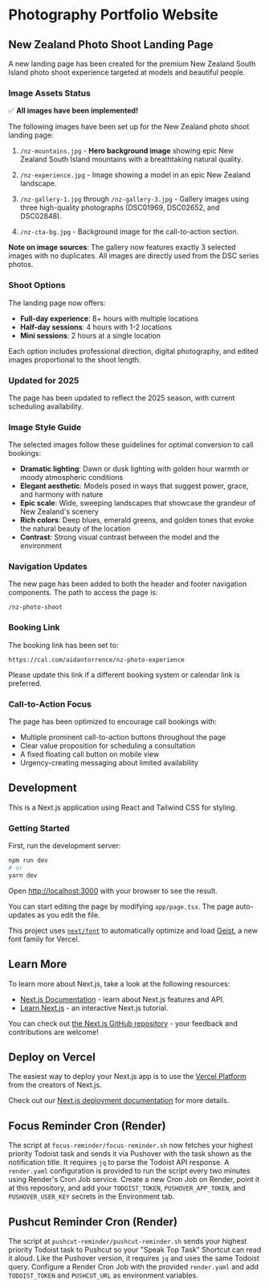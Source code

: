 # Photography Portfolio Website

## New Zealand Photo Shoot Landing Page

A new landing page has been created for the premium New Zealand South Island photo shoot experience targeted at models and beautiful people.

### Image Assets Status

✅ **All images have been implemented!**

The following images have been set up for the New Zealand photo shoot landing page:

1. `/nz-mountains.jpg` - **Hero background image** showing epic New Zealand South Island mountains with a breathtaking natural quality.

2. `/nz-experience.jpg` - Image showing a model in an epic New Zealand landscape.

3. `/nz-gallery-1.jpg` through `/nz-gallery-3.jpg` - Gallery images using three high-quality photographs (DSC01969, DSC02652, and DSC02848).

4. `/nz-cta-bg.jpg` - Background image for the call-to-action section.

**Note on image sources**: The gallery now features exactly 3 selected images with no duplicates. All images are directly used from the DSC series photos.

### Shoot Options

The landing page now offers:

- **Full-day experience**: 8+ hours with multiple locations
- **Half-day sessions**: 4 hours with 1-2 locations
- **Mini sessions**: 2 hours at a single location

Each option includes professional direction, digital photography, and edited images proportional to the shoot length.

### Updated for 2025

The page has been updated to reflect the 2025 season, with current scheduling availability.

### Image Style Guide

The selected images follow these guidelines for optimal conversion to call bookings:

- **Dramatic lighting**: Dawn or dusk lighting with golden hour warmth or moody atmospheric conditions
- **Elegant aesthetic**: Models posed in ways that suggest power, grace, and harmony with nature
- **Epic scale**: Wide, sweeping landscapes that showcase the grandeur of New Zealand's scenery
- **Rich colors**: Deep blues, emerald greens, and golden tones that evoke the natural beauty of the location
- **Contrast**: Strong visual contrast between the model and the environment

### Navigation Updates

The new page has been added to both the header and footer navigation components. The path to access the page is:

```
/nz-photo-shoot
```

### Booking Link

The booking link has been set to:

```
https://cal.com/aidantorrence/nz-photo-experience
```

Please update this link if a different booking system or calendar link is preferred.

### Call-to-Action Focus

The page has been optimized to encourage call bookings with:
- Multiple prominent call-to-action buttons throughout the page
- Clear value proposition for scheduling a consultation
- A fixed floating call button on mobile view
- Urgency-creating messaging about limited availability

## Development

This is a Next.js application using React and Tailwind CSS for styling.

### Getting Started

First, run the development server:

```bash
npm run dev
# or
yarn dev
```

Open [http://localhost:3000](http://localhost:3000) with your browser to see the result.

You can start editing the page by modifying `app/page.tsx`. The page auto-updates as you edit the file.

This project uses [`next/font`](https://nextjs.org/docs/app/building-your-application/optimizing/fonts) to automatically optimize and load [Geist](https://vercel.com/font), a new font family for Vercel.

## Learn More

To learn more about Next.js, take a look at the following resources:

- [Next.js Documentation](https://nextjs.org/docs) - learn about Next.js features and API.
- [Learn Next.js](https://nextjs.org/learn) - an interactive Next.js tutorial.

You can check out [the Next.js GitHub repository](https://github.com/vercel/next.js) - your feedback and contributions are welcome!

## Deploy on Vercel

The easiest way to deploy your Next.js app is to use the [Vercel Platform](https://vercel.com/new?utm_medium=default-template&filter=next.js&utm_source=create-next-app&utm_campaign=create-next-app-readme) from the creators of Next.js.

Check out our [Next.js deployment documentation](https://nextjs.org/docs/app/building-your-application/deploying) for more details.

## Focus Reminder Cron (Render)
The script at `focus-reminder/focus-reminder.sh` now fetches your highest priority Todoist task and sends it via Pushover with the task shown as the notification title. It requires `jq` to parse the Todoist API response. A `render.yaml` configuration is provided to run the script every two minutes using Render's Cron Job service. Create a new Cron Job on Render, point it at this repository, and add your `TODOIST_TOKEN`, `PUSHOVER_APP_TOKEN`, and `PUSHOVER_USER_KEY` secrets in the Environment tab.

## Pushcut Reminder Cron (Render)
The script at `pushcut-reminder/pushcut-reminder.sh` sends your highest priority Todoist task to Pushcut so your "Speak Top Task" Shortcut can read it aloud. Like the Pushover version, it requires `jq` and uses the same Todoist query. Configure a Render Cron Job with the provided `render.yaml` and add `TODOIST_TOKEN` and `PUSHCUT_URL` as environment variables.
